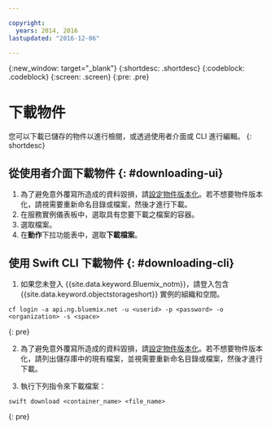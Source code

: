 ```yaml
---

copyright:
  years: 2014, 2016
lastupdated: "2016-12-06"

---
```

{:new_window: target="_blank"}
{:shortdesc: .shortdesc}
{:codeblock: .codeblock}
{:screen: .screen}
{:pre: .pre}

# 下載物件

您可以下載已儲存的物件以進行檢閱，或透過使用者介面或 CLI 進行編輯。
{: shortdesc}


## 從使用者介面下載物件 {: #downloading-ui}

1. 為了避免意外覆寫所造成的資料毀損，請[設定物件版本化](/docs/services/ObjectStorage/os_versioning.html)。若不想要物件版本化，請視需要重新命名目錄或檔案，然後才進行下載。
2. 在服務實例儀表板中，選取具有您要下載之檔案的容器。
3. 選取檔案。
4. 在**動作**下拉功能表中，選取**下載檔案**。


## 使用 Swift CLI 下載物件 {: #downloading-cli}

1.  如果您未登入 {{site.data.keyword.Bluemix_notm}}，請登入包含 {{site.data.keyword.objectstorageshort}} 實例的組織和空間。

```
cf login -a api.ng.bluemix.net -u <userid> -p <password> -o <organization> -s <space>
```
{: pre}

2. 為了避免意外覆寫所造成的資料毀損，請[設定物件版本化](/docs/services/ObjectStorage/os_versioning.html)。若不想要物件版本化，請列出儲存庫中的現有檔案，並視需要重新命名目錄或檔案，然後才進行下載。

3. 執行下列指令來下載檔案：

```
swift download <container_name> <file_name>
```
{: pre}
